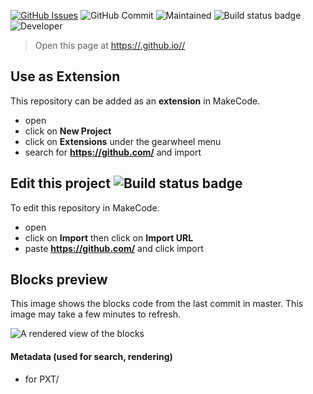 [![GitHub Issues](https://img.shields.io/github/issues/xinabox/pxt-CS11.svg)](https://github.com/xinabox/pxt-CS11/issues) 
![GitHub Commit](https://img.shields.io/github/last-commit/xinabox/pxt-CS11) 
![Maintained](https://img.shields.io/maintenance/yes/2020) 
![Build status badge](https://github.com/xinabox/pxt-CS11/workflows/maker/badge.svg)
![Developer](https://img.shields.io/badge/Developer-lb-blue)

> Open this page at [https://.github.io//](https://.github.io//)

## Use as Extension

This repository can be added as an **extension** in MakeCode.

* open []()
* click on **New Project**
* click on **Extensions** under the gearwheel menu
* search for **https://github.com/** and import

## Edit this project ![Build status badge](https://github.com//workflows/MakeCode/badge.svg)

To edit this repository in MakeCode.

* open []()
* click on **Import** then click on **Import URL**
* paste **https://github.com/** and click import

## Blocks preview

This image shows the blocks code from the last commit in master.
This image may take a few minutes to refresh.

![A rendered view of the blocks](https://github.com//raw/master/.github/makecode/blocks.png)

#### Metadata (used for search, rendering)

* for PXT/
<script src="https://makecode.com/gh-pages-embed.js"></script><script>makeCodeRender("{{ site.makecode.home_url }}", "{{ site.github.owner_name }}/{{ site.github.repository_name }}");</script>
